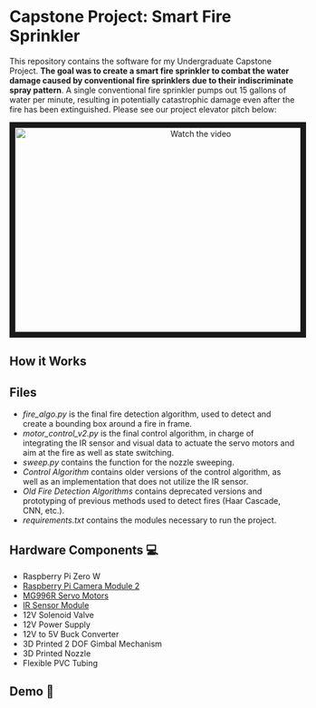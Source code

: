 # Capstone Project: Smart Fire Sprinkler

This repository contains the software for my Undergraduate Capstone Project. **The goal was to create a smart fire sprinkler to combat the water damage caused by conventional fire sprinklers due to their indiscriminate spray pattern**. A single conventional fire sprinkler pumps out 15 gallons of water per minute, resulting in potentially catastrophic damage even after the fire has been extinguished. Please see our project elevator pitch below:

<p align="middle">
  <a href="https://www.youtube.com/watch?v=y3B0_WWEmtY&list=PLKiuu4WpUq1-CE1xshvQDQ768bJ5ZX2bB&index=5" target="_blank">
    <img src="https://img.youtube.com/vi/y3B0_WWEmtY/maxresdefault.jpg" alt="Watch the video" width="640" height="360" border="10" />
  </a>
</p>

## How it Works


## Files 
- _fire_algo.py_ is the final fire detection algorithm, used to detect and create a bounding box around a fire in frame.
- _motor_control_v2.py_ is the final control algorithm, in charge of integrating the IR sensor and visual data to actuate the servo motors and aim at the fire as well as state switching.
- _sweep.py_ contains the function for the nozzle sweeping.
- _Control Algorithm_ contains older versions of the control algorithm, as well as an implementation that does not utilize the IR sensor.
- _Old Fire Detection Algorithms_ contains deprecated versions and prototyping of previous methods used to detect fires (Haar Cascade, CNN, etc.).
- _requirements.txt_ contains the modules necessary to run the project. 

## Hardware Components 💻
- Raspberry Pi Zero W
- [Raspberry Pi Camera Module 2](https://www.raspberrypi.com/products/camera-module-v2/)
- [MG996R Servo Motors](https://www.amazon.com/4-Pack-MG996R-Torque-Digital-Helicopter/dp/B07MFK266B)
- [IR Sensor Module](https://www.amazon.com/LGDehome-Infrared-Detection-Detecting-Distance/dp/B07TV1CZDK/ref=sr_1_5?crid=2GSWD944HS1X5&keywords=fire+ir+sensor&qid=1657234742&sprefix=fire+ir+senso%2Caps%2C134&sr=8-5)
- 12V Solenoid Valve
- 12V Power Supply
- 12V to 5V Buck Converter
- 3D Printed 2 DOF Gimbal Mechanism
- 3D Printed Nozzle
- Flexible PVC Tubing

## Demo :rocket:
